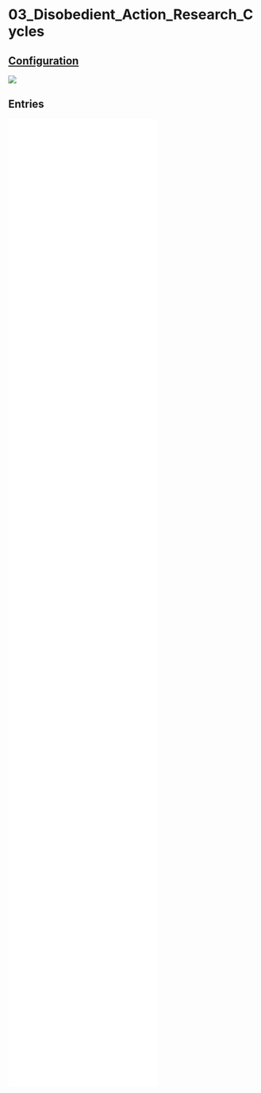# 03_Disobedient_Action_Research_Cycles
## [Configuration](04_Disobedient_Action_Research_Cycles_Canvas.canvas)
![](04_Disobedient_Action_Research_Cycles_Canvas.canvas)
## Entries
![](04_entries/04.00_Disobedient_Action_Research_Cycles.md)
![](04_entries/04.01.00_Action-research.md)
![](04_entries/04.02.00_Why-not-other_Action-Research.md)
![](04_entries/04.03.00_Disobedient-action-research.md)
![](04_entries/04.03.01_Bringing%20Disobedience_Into_Action.md)
![](04_entries/04.03.01_Bringing%20Disobedience_Into_Action.md)
![](04_entries/04.04.00_Inquiring-into-inquiry.md)
![](04_entries/04.04.01_Texture_1.md)
![](04_entries/04.04.02_Texture_2.md)
![](04_entries/04.05.00_What-was-Actioned.md)
![](04_entries/04.06.00_Ethical-considerations.md)
![](04_entries/04.07.00_Conclusion.md)
![](04_entries/pandoc_order.md)
